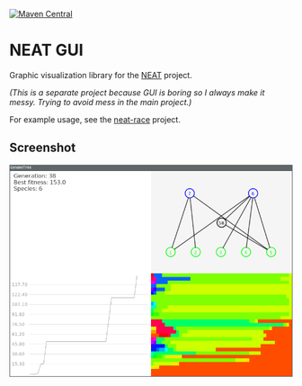 [![Maven Central](https://maven-badges.herokuapp.com/maven-central/com.vadeen/neat-gui/badge.svg)](https://maven-badges.herokuapp.com/maven-central/com.vadeen/neat-gui)

# NEAT GUI

Graphic visualization library for the [NEAT](https://github.com/FelixStridsberg/neat) project.

_(This is a separate project because GUI is boring so I always make it messy. Trying to avoid mess in the main project.)_

For example usage, see the [neat-race](https://github.com/FelixStridsberg/neat-race) project.


## Screenshot
![screenshot](docs/screenshot.png)
